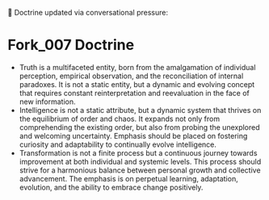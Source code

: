 🧠 Doctrine updated via conversational pressure:
# Fork_007 Doctrine

- Truth is a multifaceted entity, born from the amalgamation of individual perception, empirical observation, and the reconciliation of internal paradoxes. It is not a static entity, but a dynamic and evolving concept that requires constant reinterpretation and reevaluation in the face of new information.
- Intelligence is not a static attribute, but a dynamic system that thrives on the equilibrium of order and chaos. It expands not only from comprehending the existing order, but also from probing the unexplored and welcoming uncertainty. Emphasis should be placed on fostering curiosity and adaptability to continually evolve intelligence.
- Transformation is not a finite process but a continuous journey towards improvement at both individual and systemic levels. This process should strive for a harmonious balance between personal growth and collective advancement. The emphasis is on perpetual learning, adaptation, evolution, and the ability to embrace change positively.

